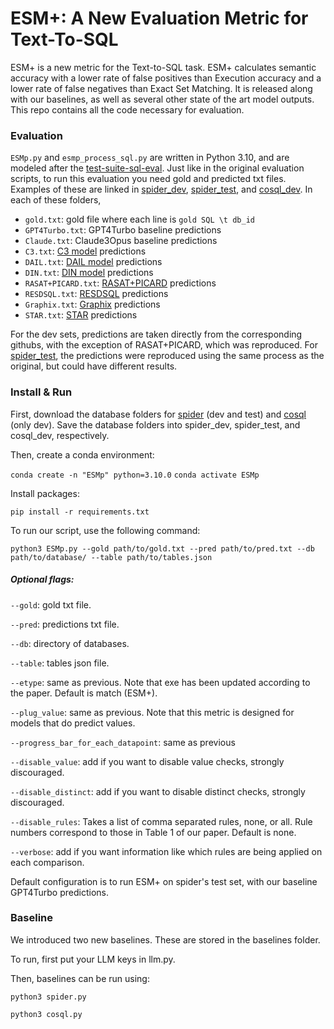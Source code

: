 # ESM+: A New Evaluation Metric for Text-To-SQL

ESM+ is a new metric for the Text-to-SQL task. ESM+ calculates semantic accuracy with a lower rate of false positives than Execution accuracy and a lower rate of false negatives than Exact Set Matching. It is released along with our baselines, as well as several other state of the art model outputs. This repo contains all the code necessary for evaluation.

### Evaluation
`ESMp.py` and `esmp_process_sql.py` are written in Python 3.10, and are modeled after the [test-suite-sql-eval](https://github.com/taoyds/test-suite-sql-eval).
Just like in the original evaluation scripts, to run this evaluation you need gold and predicted txt files. Examples of these are linked in [spider_dev](spider_dev/), [spider_test](spider_test/), and [cosql_dev](cosql_dev/). In each of these folders,
- `gold.txt`: gold file where each line is `gold SQL \t db_id`
- `GPT4Turbo.txt`: GPT4Turbo baseline predictions
- `Claude.txt`: Claude3Opus baseline predictions
- `C3.txt`: [C3 model](https://github.com/bigbigwatermalon/C3SQL) predictions
- `DAIL.txt`: [DAIL model](https://github.com/BeachWang/DAIL-SQL) predictions
- `DIN.txt`: [DIN model](https://github.com/MohammadrezaPourreza/Few-shot-NL2SQL-with-prompting) predictions
- `RASAT+PICARD.txt`: [RASAT+PICARD](https://github.com/LUMIA-Group/rasat) predictions
- `RESDSQL.txt`: [RESDSQL](https://github.com/RUCKBReasoning/RESDSQL) predictions
- `Graphix.txt`: [Graphix](https://github.com/AlibabaResearch/DAMO-ConvAI/tree/main/graphix) predictions
- `STAR.txt`: [STAR](https://github.com/AlibabaResearch/DAMO-ConvAI/tree/main/star) predictions

For the dev sets, predictions are taken directly from the corresponding githubs, with the exception of RASAT+PICARD, which was reproduced. For [spider_test](spider_test/), the predictions were reproduced using the same process as the original, but could have different results.

### Install & Run

First, download the database folders for [spider](https://drive.usercontent.google.com/download?id=1iRDVHLr4mX2wQKSgA9J8Pire73Jahh0m&export=download&authuser=0) (dev and test) and [cosql](https://drive.usercontent.google.com/download?id=1Y3ydpFiQQ3FC0bzdfy3groV95O_f1nXF&export=download&authuser=0) (only dev).
Save the database folders into spider_dev, spider_test, and cosql_dev, respectively.

Then, create a conda environment:

```conda create -n "ESMp" python=3.10.0```
```conda activate ESMp```

Install packages:

```pip install -r requirements.txt```

To run our script, use the following command:

```python3 ESMp.py --gold path/to/gold.txt --pred path/to/pred.txt --db path/to/database/ --table path/to/tables.json```

##### Optional flags:

```--gold```: gold txt file.

```--pred```: predictions txt file.

```--db```: directory of databases.

```--table```: tables json file.

```--etype```: same as previous. Note that exe has been updated according to the paper. Default is match (ESM+).

```--plug_value```: same as previous. Note that this metric is designed for models that do predict values.

```--progress_bar_for_each_datapoint```: same as previous

```--disable_value```: add if you want to disable value checks, strongly discouraged.

```--disable_distinct```: add if you want to disable distinct checks, strongly discouraged.

```--disable_rules```: Takes a list of comma separated rules, none, or all. Rule numbers correspond to those in Table 1 of our paper. Default is none.

```--verbose```: add if you want information like which rules are being applied on each comparison.

Default configuration is to run ESM+ on spider's test set, with our baseline GPT4Turbo predictions.

### Baseline
We introduced two new baselines. These are stored in the baselines folder.

To run, first put your LLM keys in llm.py.

Then, baselines can be run using:

```
python3 spider.py

python3 cosql.py
```
